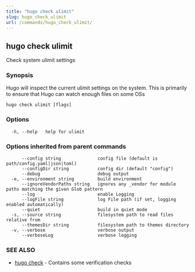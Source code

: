 ```yaml
---
title: "hugo check ulimit"
slug: hugo_check_ulimit
url: /commands/hugo_check_ulimit/
---
```

## hugo check ulimit

Check system ulimit settings

### Synopsis

Hugo will inspect the current ulimit settings on the system.
This is primarily to ensure that Hugo can watch enough files on some OSs

```
hugo check ulimit [flags]
```

### Options

```
  -h, --help   help for ulimit
```

### Options inherited from parent commands

```
      --config string              config file (default is path/config.yaml|json|toml)
      --configDir string           config dir (default "config")
      --debug                      debug output
  -e, --environment string         build environment
      --ignoreVendorPaths string   ignores any _vendor for module paths matching the given Glob pattern
      --log                        enable Logging
      --logFile string             log File path (if set, logging enabled automatically)
      --quiet                      build in quiet mode
  -s, --source string              filesystem path to read files relative from
      --themesDir string           filesystem path to themes directory
  -v, --verbose                    verbose output
      --verboseLog                 verbose logging
```

### SEE ALSO

* [hugo check](/commands/hugo_check/)	 - Contains some verification checks

